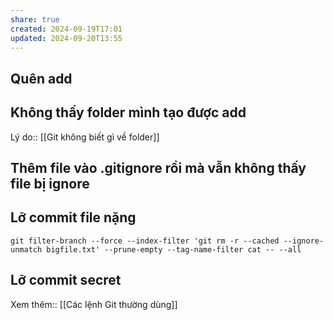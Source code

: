 ```yaml
---
share: true
created: 2024-09-19T17:01
updated: 2024-09-20T13:55
---
```

## Quên add
## Không thấy folder mình tạo được add
Lý do:: [[Git không biết gì về folder]]
## Thêm file vào  .gitignore rồi mà vẫn không thấy file bị ignore
## Lỡ commit file nặng
```
git filter-branch --force --index-filter 'git rm -r --cached --ignore-unmatch bigfile.txt' --prune-empty --tag-name-filter cat -- --all
```
## Lỡ commit secret

Xem thêm:: [[Các lệnh Git thường dùng]]
